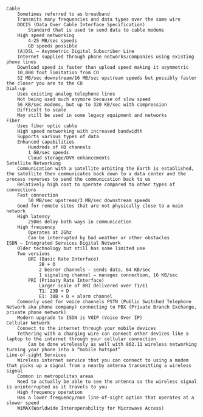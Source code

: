     Cable
        Sometimes referred to as broadband 
        Transmits many frequencies and data types over the same wire
        DOCIS (Data Over Cable Interface Specification)
            Standard that is used to send data to cable modems
        High speed networking
            4-25 MB/sec speeds
            GB speeds possible
   		(A)DSL – Asymmetric Digital Subscriber Line
        Internet supplied through phone networks/companies using existing phone lines
        Download speed is faster than upload speed making it asymmetric 
        10,000 foot limitation from CO
        52 MB/sec downstream/16 MB/sec upstream speeds but possibly faster the closer you are to the CO
    Dial-up
        Uses existing analog telephone lines 
        Not being used much anymore because of slow speed
        56 KB/sec modems, but up to 320 KB/sec with compression
        Difficult to scale 
        May still be used in some legacy equipment and networks 
    Fiber
        Uses fiber optic cable 
        High speed networking with increased bandwidth
        Supports various types of data 
        Enhanced capabilities
            Hundreds of HD channels 
            1 GB/sec speeds
            Cloud storage/DVR enhancements
    Satellite Networking
        Communication with a satellite orbiting the Earth is established, the satellite then communicates back down to a data center and the process reverses to send the communication back to us 
        Relatively high cost to operate compared to other types of connections
        Fast connection
            50 MB/sec upstream/3 MB/sec downstream speeds
        Good for remote sites that are not physically close to a main network 
        High latency 
            250ms delay both ways in communication
        High frequency 
            Operates at 2Ghz
            Can be interrupted by bad weather or other obstacles 
    ISDN – Integrated Services Digital Network
        Older technology but still has some limited use
        Two versions
            BRI (Basic Rate Interface)
                2B + D
                2 bearer channels – sends data, 64 KB/sec
                1 signaling channel – manages connection, 16 KB/sec
            PRI (Primary Rate Interface)
                Larger scale of BRI delivered over T1/E1
                T1: 23B + D
                E1: 30B + D + alarm channel
        Commonly used for voice channels PSTN (Public Switched Telephone Network aka phone company) connecting to PBX (Private Branch Exchange, private phone network)
        Modern upgrade to ISDN is VOIP (Voice Over IP)
    Cellular Network
        Connect to the internet through your mobile devices 
        Tethering with a charging wire can connect other devices like a laptop to the internet through your cellular connection 
            Can be done wirelessly as well with 802.11 wireless networking turning your phone into a “mobile hotspot”
    Line-of-sight Services
        Wireless internet service that you can connect to using a modem that picks up a signal from a nearby antenna transmitting a wireless signal 
        Common in metropolitan areas
        Need to actually be able to see the antenna so the wireless signal is uninterrupted as it travels to you
        High frequency operation
        Has a lower frequency/non line-of-sight option that operates at a slower speed
        WiMAX(Worldwide Interoperability for Microwave Access)